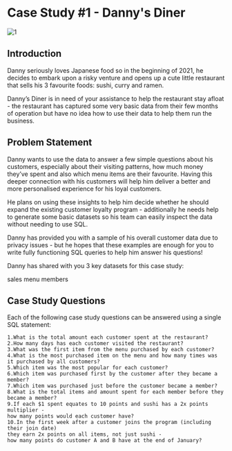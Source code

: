 
# Case Study #1 - Danny's Diner
![1](https://github.com/GK051999/Danny-Case-Study/assets/108228292/39083951-900f-428d-bf70-dd925edf2623)


## Introduction

Danny seriously loves Japanese food so in the beginning of 2021, he decides to embark upon a risky venture and opens up a cute little restaurant that sells his 3 favourite foods: sushi, curry and ramen.

Danny’s Diner is in need of your assistance to help the restaurant stay afloat - the restaurant has captured some very basic data from their few months of operation but have no idea how to use their data to help them run the business.
## Problem Statement

Danny wants to use the data to answer a few simple questions about his customers, especially about their visiting patterns, how much money they’ve spent and also which menu items are their favourite. Having this deeper connection with his customers will help him deliver a better and more personalised experience for his loyal customers.

He plans on using these insights to help him decide whether he should expand the existing customer loyalty program - additionally he needs help to generate some basic datasets so his team can easily inspect the data without needing to use SQL.

Danny has provided you with a sample of his overall customer data due to privacy issues - but he hopes that these examples are enough for you to write fully functioning SQL queries to help him answer his questions!

Danny has shared with you 3 key datasets for this case study:

sales
menu
members
## Case Study Questions

Each of the following case study questions can be answered using a single SQL statement:

    1.What is the total amount each customer spent at the restaurant?
    2.How many days has each customer visited the restaurant?
    3.What was the first item from the menu purchased by each customer?
    4.What is the most purchased item on the menu and how many times was it purchased by all customers?
    5.Which item was the most popular for each customer?
    6.Which item was purchased first by the customer after they became a member?
    7.Which item was purchased just before the customer became a member?
    8.What is the total items and amount spent for each member before they became a member?
    9.If each $1 spent equates to 10 points and sushi has a 2x points multiplier -
    how many points would each customer have?
    10.In the first week after a customer joins the program (including their join date) 
    they earn 2x points on all items, not just sushi - 
    how many points do customer A and B have at the end of January?
